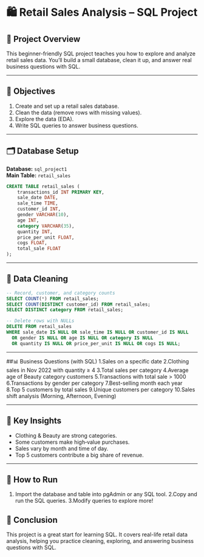 # 🛍️ Retail Sales Analysis – SQL Project

## 📌 Project Overview
This beginner-friendly SQL project teaches you how to explore and analyze retail sales data. You’ll build a small database, clean it up, and answer real business questions with SQL.

---

## 🎯 Objectives
1. Create and set up a retail sales database.  
2. Clean the data (remove rows with missing values).  
3. Explore the data (EDA).  
4. Write SQL queries to answer business questions.

---

## 🗂️ Database Setup
**Database:** `sql_project1`  
**Main Table:** `retail_sales`

```sql
CREATE TABLE retail_sales (
    transactions_id INT PRIMARY KEY,
    sale_date DATE,
    sale_time TIME,
    customer_id INT,
    gender VARCHAR(10),
    age INT,
    category VARCHAR(35),
    quantity INT,
    price_per_unit FLOAT,
    cogs FLOAT,
    total_sale FLOAT
);
```

---

## 🧹 Data Cleaning
```sql
-- Record, customer, and category counts
SELECT COUNT(*) FROM retail_sales;
SELECT COUNT(DISTINCT customer_id) FROM retail_sales;
SELECT DISTINCT category FROM retail_sales;

-- Delete rows with NULLs
DELETE FROM retail_sales
WHERE sale_date IS NULL OR sale_time IS NULL OR customer_id IS NULL 
  OR gender IS NULL OR age IS NULL OR category IS NULL 
  OR quantity IS NULL OR price_per_unit IS NULL OR cogs IS NULL;
```

---

##📊 Business Questions (with SQL)
1.Sales on a specific date
2.Clothing sales in Nov 2022 with quantity ≥ 4
3.Total sales per category
4.Average age of Beauty category customers
5.Transactions with total sale > 1000
6.Transactions by gender per category
7.Best-selling month each year
8.Top 5 customers by total sales
9.Unique customers per category
10.Sales shift analysis (Morning, Afternoon, Evening)


---

## 🧠 Key Insights
- Clothing & Beauty are strong categories.  
- Some customers make high‑value purchases.  
- Sales vary by month and time of day.  
- Top 5 customers contribute a big share of revenue.

---

## 🚀 How to Run
1. Import the database and table into pgAdmin or any SQL tool.
2.Copy and run the SQL queries.
3.Modify queries to explore more!



## 🏁 Conclusion
This project is a great start for learning SQL. It covers real-life retail data analysis, helping you practice cleaning, exploring, and answering business questions with SQL.

